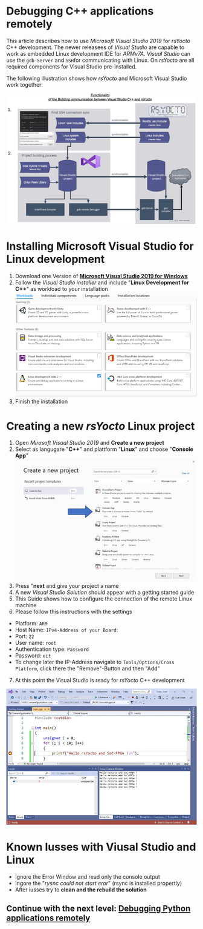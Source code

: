 #  Debugging C++ applications remotely
This article describes how to use *Microsoft Visual Studio 2019* for *rsYocto* C++ development. 
The newer releasees of *Visual Studio* are capable to work as embedded Linux development IDE for *ARMv7A*. *Visual Studio* can use the  `gdb-Server` and `SSH`for communicating with Linux.
On *rsYocto* are all required components for Visual Studio pre-installed. 

The following illustration shows how *rsYocto* and Microsoft Visual Studio work together:

![Alt text](IneractionRsYoctoVisalStudio.jpg?raw=true "rsYocto and Visual Studio")
<br>

# Installing Microsoft Visual Studio for Linux development
1. Download one Version of [**Microsoft Visual Studio 2019 for Windows**](https://visualstudio.microsoft.com/) 
2. Follow the *Visual Studio installer* and include "**Linux Development for C++**" as workload to your installation
![Alt text](VisualStudioInstalation.png?raw=true "Visual Studio installation")
3. Finish the installation

# Creating a new *rsYocto* Linux project
1. Open *Mirosoft Visual Studio 2019* and **Create a new project** 
2. Select as langugare "**C++**" and plattform "**Linux**" and choose "**Console App**"
![Alt text](VisulStudioCreateNewProject.jpg?raw=true "Create new Visual Studio Project")
3. Press "**next** and give your project a name
4. A new *Visual Studio Solution* should appear with a getting started guide
5. This Guide shows how to configure the connection of the remote Linux machine
6. Please follow this instructions with the settings
  * Platform: `ARM`
  * Host Name: `IPv4-Address of your Board`: 
  * Port: `22`
  * User name: `root`
  * Authentication type: `Password`
  * Password: `eit`
  * To change later the IP-Address navigate to `Tools/Options/Cross Platform`, click there the "Remove"-Button and then "Add" 
 7. At this point the Visual Studio is ready for *rsYocto* C++ development 
 
 ![Alt text](VisualStudioDemo.jpg?raw=true "rsYocto and Visual Studio Hello World")
 

# Known Iusses with Viusal Studio and Linux
 * Ignore the Error Window and read only the console output
 * Ingore the "*rysnc could not start eror*" (rsync is installed propertly)
 * After iusses try to **clean and the rebuild the solution**


 ## Continue with the next level: [Debugging Python applications remotely](4_Python.md)
